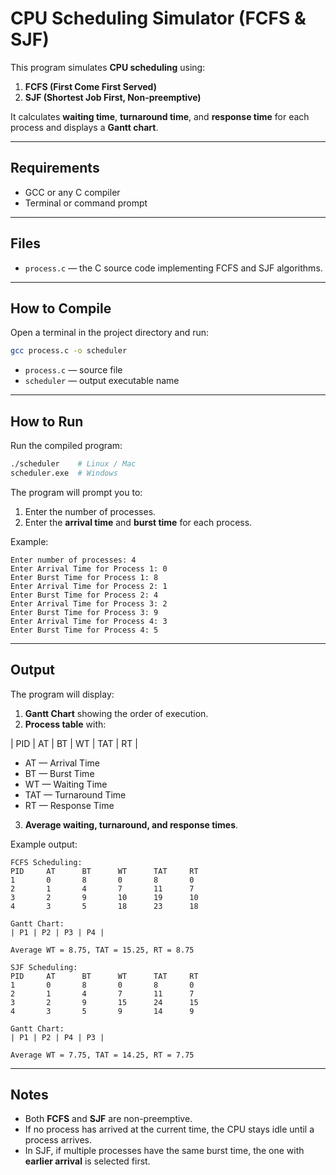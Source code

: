 # CPU Scheduling Simulator (FCFS & SJF)

This program simulates **CPU scheduling** using:

1. **FCFS (First Come First Served)**  
2. **SJF (Shortest Job First, Non-preemptive)**

It calculates **waiting time**, **turnaround time**, and **response time** for each process and displays a **Gantt chart**.

---

## Requirements

- GCC or any C compiler  
- Terminal or command prompt

---

## Files

- `process.c` — the C source code implementing FCFS and SJF algorithms.

---

## How to Compile

Open a terminal in the project directory and run:

```bash
gcc process.c -o scheduler
```

- `process.c` — source file  
- `scheduler` — output executable name

---

## How to Run

Run the compiled program:

```bash
./scheduler    # Linux / Mac
scheduler.exe  # Windows
```

The program will prompt you to:

1. Enter the number of processes.
2. Enter the **arrival time** and **burst time** for each process.

Example:

```
Enter number of processes: 4
Enter Arrival Time for Process 1: 0
Enter Burst Time for Process 1: 8
Enter Arrival Time for Process 2: 1
Enter Burst Time for Process 2: 4
Enter Arrival Time for Process 3: 2
Enter Burst Time for Process 3: 9
Enter Arrival Time for Process 4: 3
Enter Burst Time for Process 4: 5
```

---

## Output

The program will display:

1. **Gantt Chart** showing the order of execution.  
2. **Process table** with:

| PID | AT | BT | WT | TAT | RT |

- AT — Arrival Time  
- BT — Burst Time  
- WT — Waiting Time  
- TAT — Turnaround Time  
- RT — Response Time

3. **Average waiting, turnaround, and response times**.

Example output:

```
FCFS Scheduling:
PID     AT      BT      WT      TAT     RT
1       0       8       0       8       0
2       1       4       7       11      7
3       2       9       10      19      10
4       3       5       18      23      18

Gantt Chart:
| P1 | P2 | P3 | P4 |

Average WT = 8.75, TAT = 15.25, RT = 8.75
```

```
SJF Scheduling:
PID     AT      BT      WT      TAT     RT
1       0       8       0       8       0
2       1       4       7       11      7
3       2       9       15      24      15
4       3       5       9       14      9

Gantt Chart:
| P1 | P2 | P4 | P3 |

Average WT = 7.75, TAT = 14.25, RT = 7.75
```

---

## Notes

- Both **FCFS** and **SJF** are non-preemptive.  
- If no process has arrived at the current time, the CPU stays idle until a process arrives.  
- In SJF, if multiple processes have the same burst time, the one with **earlier arrival** is selected first.
